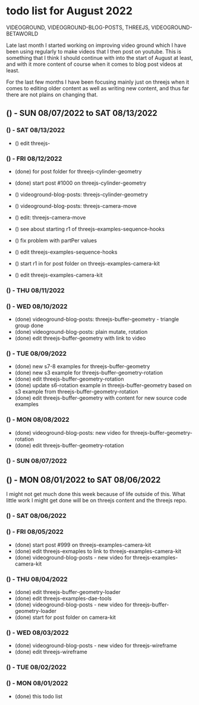 # todo list for August 2022

VIDEOGROUND,  VIDEOGROUND-BLOG-POSTS, THREEJS, VIDEOGROUND-BETAWORLD

Late last month I started working on improving video ground which I have been using regularly to make videos that I then post on youtube. This is something that I think I should continue with into the start of August at least, and with it more content of course when it comes to blog post videos at least. 

For the last few months I have been focusing mainly just on threejs when it comes to editing older content as well as writing new content, and thus far there are not plains on changing that.

<!-- ////////// //////////
    WEEK 2
/////////////// ///////-->

## () - SUN 08/07/2022 to  SAT 08/13/2022


### () - SAT 08/13/2022
* () edit threejs-

### () - FRI 08/12/2022
* (done) for post folder for threejs-cylinder-geometry
* (done) start post #1000 on threejs-cylinder-geometry

* () videoground-blog-posts: threejs-cylinder-geometry

* () videoground-blog-posts: threejs-camera-move
* () edit: threejs-camera-move

* () see about starting r1 of threejs-examples-sequence-hooks
* () fix problem with partPer values
* () edit threejs-examples-sequence-hooks
* () start r1 in for post folder on threejs-examples-camera-kit
* () edit threejs-examples-camera-kit

### () - THU 08/11/2022

### () - WED 08/10/2022
* (done) videoground-blog-posts: threejs-buffer-geometry - triangle group done
* (done) videoground-blog-posts: plain mutate, rotation
* (done) edit threejs-buffer-geometry with link to video

### () - TUE 08/09/2022
* (done) new s7-8 examples for threejs-buffer-geometry
* (done) new s3 example for threejs-buffer-geometry-rotation
* (done) edit threejs-buffer-geometry-rotation
* (done) update s6-rotation example in threejs-buffer-geometry based on s3 example from threejs-buffer-geometry-rotation
* (done) edit threejs-buffer-geometry with content for new source code examples

### () - MON 08/08/2022
* (done) videoground-blog-posts: new video for threejs-buffer-geometry-rotation
* (done) edit threejs-buffer-geometry-rotation


### () - SUN 08/07/2022

<!-- ////////// //////////
    WEEK 1
/////////////// ///////-->

## () - MON 08/01/2022 to  SAT 08/06/2022

I might not get much done this week because of life outside of this. What little work I might get done will be on threejs content and the threejs repo.

### () - SAT 08/06/2022

### () - FRI 08/05/2022
* (done) start post #999 on threejs-examples-camera-kit
* (done) edit threejs-exmaples to link to threejs-examples-camera-kit
* (done) videoground-blog-posts - new video for threejs-examples-camera-kit

### () - THU 08/04/2022
* (done) edit threejs-buffer-geometry-loader
* (done) edit threejs-examples-dae-tools
* (done) videoground-blog-posts - new video for threejs-buffer-geometry-loader
* (done) start for post folder on camera-kit

### () - WED 08/03/2022
* (done) videoground-blog-posts - new video for threejs-wireframe
* (done) edit threejs-wireframe

### () - TUE 08/02/2022

### () - MON 08/01/2022
* (done) this todo list